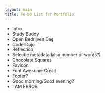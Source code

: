 ```yaml
---
layout: main
title: To-Do List for Portfolio
---
```

* Intro
* Study Buddy
* Open Bedrijven Dag
* CoderDojo
* Reflection
* Selectie metadata (also number of words?)
* Chocolate Squares
* Favicon
* Font Awesome Credit
* Footer?
* Good morning/Good evening?
* I AM ERROR